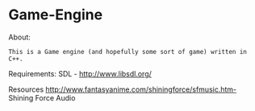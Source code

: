 Game-Engine
======

About:

	This is a Game engine (and hopefully some sort of game) written in C++. 

Requirements:
	SDL - http://www.libsdl.org/

Resources
	http://www.fantasyanime.com/shiningforce/sfmusic.htm- Shining Force Audio